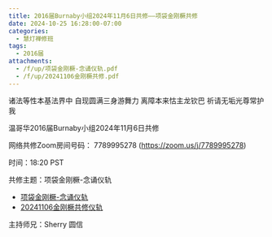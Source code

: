```yaml
---
title: 2016届Burnaby小组2024年11月6日共修——项袋金刚橛共修
date: 2024-10-25 16:28:00-07:00
categories:
  - 慧灯禅修班
tags:
  - 2016届
attachments:
  - /f/up/项袋金刚橛-念诵仪轨.pdf
  - /f/up/20241106金刚橛共修.pdf
---
```

诸法等性本基法界中 自现圆满三身游舞力 离障本来怙主龙钦巴 祈请无垢光尊常护我



温哥华2016届Burnaby小组2024年11月6日共修



网络共修Zoom房间号码： 7789995278 (<https://zoom.us/j/7789995278>)



时间：18:20 PST



共修主题：项袋金刚橛-念诵仪轨

* [项袋金刚橛-念诵仪轨](/f/up/项袋金刚橛-念诵仪轨.pdf)
* [20241106金刚橛共修仪轨](/f/up/20241106金刚橛共修.pdf)


主持师兄：Sherry 圆信
